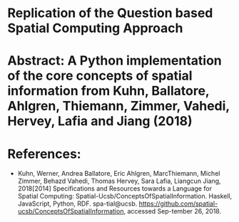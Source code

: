 # Replication of the Question based Spatial Computing Approach

# Abstract: A Python implementation of the core concepts of spatial information from Kuhn, Ballatore, Ahlgren, Thiemann, Zimmer, Vahedi, Hervey, Lafia and Jiang (2018)


# References:
- Kuhn, Werner, Andrea Ballatore, Eric Ahlgren, MarcThiemann, Michel Zimmer, Behazd Vahedi, Thomas Hervey, Sara Lafia, Liangcun Jiang, 2018[2014]	Specifications and Resources towards a Language for Spatial Computing: Spatial-Ucsb/ConceptsOfSpatialInformation. Haskell, JavaScript, Python, RDF. spa-tial@ucsb. https://github.com/spatial-ucsb/ConceptsOfSpatialInformation, accessed Sep-tember 26, 2018.
